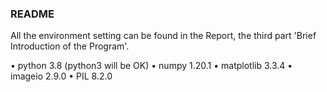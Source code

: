 ### README

All the environment setting can be found in the Report, the third part 'Brief Introduction of the Program'.

• python 3.8 (python3 will be OK)
• numpy 1.20.1
• matplotlib 3.3.4
• imageio 2.9.0
• PIL 8.2.0

